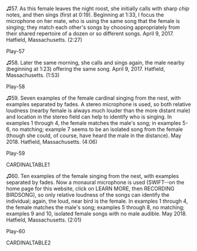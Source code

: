♫57. As this female leaves the night roost, she initially calls with
sharp *chip* notes, and then sings (first at 0:19). Beginning at 1:33, I
focus the microphone on her mate, who is using the same song that the
female is singing; they match each other's songs by choosing
appropriately from their shared repertoire of a dozen or so different
songs. April 9, 2017. Hatfield, Massachusetts. (2:27)

Play-57

♫58. Later the same morning, she calls and sings again, the male nearby
(beginning at 1:23) offering the same song. April 9, 2017. Hatfield,
Massachusetts. (1:53)

Play-58

♫59. Seven examples of the female cardinal singing from the nest, with
examples separated by fades. A stereo microphone is used, so both
relative loudness (nearby female is always much louder than the more
distant male) and location in the stereo field can help to identify who
is singing. In examples 1 through 4, the female matches the male's song;
in examples 5-6, no matching; example 7 seems to be an isolated song
from the female (though she could, of course, have heard the male in the
distance). May 2018. Hatfield, Massachusetts. (4:06)

Play-59

CARDINALTABLE1

♫60. Ten examples of the female singing from the nest, with examples separated by fades. Now a monaural
microphone is used (SWIFT--on the home page for this website, click on
LEARN MORE, then RECORDING BIRDSONG), so only relative loudness of the
songs can identify the individual; again, the loud, near bird is the
female. In examples 1 through 4, the female matches the male's song;
examples 5 through 8, no matching; examples 9 and 10, isolated female
songs with no male audible. May 2018. Hatfield, Massachusetts. (2:01)

Play-60

CARDINALTABLE2

